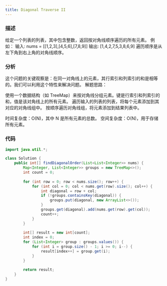 ```yaml
---
title: Diagonal Traverse II
---
```


### 描述

给定一个列表的列表，其中包含整数，返回按对角线顺序遍历的所有元素。
例如：
输入: nums = [[1,2,3],[4,5,6],[7,8,9]]
输出: [1,4,2,7,5,3,8,6,9]
遍历顺序是从左下角到右上角的对角线顺序。

### 分析

这个问题的关键观察是：在同一对角线上的元素，其行索引和列索引的和是相等的。我们可以利用这个特性来解决问题。
解题思路：

使用一个数据结构（如 TreeMap）来按对角线分组元素。键是行索引和列索引的和，值是该对角线上的所有元素。
遍历输入的列表的列表，将每个元素添加到其对应的对角线组中。
按顺序遍历对角线组，将元素添加到结果列表中。

时间复杂度：O(N)，其中 N 是所有元素的总数。
空间复杂度：O(N)，用于存储所有元素。

### 代码
```java
import java.util.*;

class Solution {
    public int[] findDiagonalOrder(List<List<Integer>> nums) {
        Map<Integer, List<Integer>> groups = new TreeMap<>();
        int count = 0;
        
        for (int row = 0; row < nums.size(); row++) {
            for (int col = 0; col < nums.get(row).size(); col++) {
                int diagonal = row + col;
                if (!groups.containsKey(diagonal)) {
                    groups.put(diagonal, new ArrayList<>());
                }
                groups.get(diagonal).add(nums.get(row).get(col));
                count++;
            }
        }
        
        int[] result = new int[count];
        int index = 0;
        for (List<Integer> group : groups.values()) {
            for (int i = group.size() - 1; i >= 0; i--) {
                result[index++] = group.get(i);
            }
        }
        
        return result;
    }
}
```